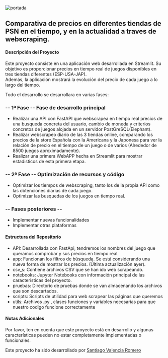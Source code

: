 ![portada](/psn_offer/img/_73ebf20e-bfe5-4018-b924-2cc75c89ab8d.jpeg)
## Comparativa de precios en diferentes tiendas de PSN en el tiempo, y en la actualidad a traves de webscraping.
#### Descripción del Proyecto
Este proyecto consiste en una aplicación web desarrollada en Streamlit. Su objetivo es proporcionar precios en tiempo real de juegos disponibles en tres tiendas diferentes (ESP-USA-JAP).  
Además, la aplicación mostrará la evolución del precio de cada juego a lo largo del tiempo.  

Todo el desarrollo se desarrollara en varias fases:  

### --  1ª Fase --  Fase de desarrollo principal
- Realizar una API con FastAPI que webscrapea en tiempo real precios de una busqueda concreta del usuario, cambio de moneda y criterios concretos de juegos alojada en un servidor PostGreSQL(Elephant).
- Realizar webscrapeo diario de las 3 tiendas online, comparando los precios de la store Española con la Americana y la Japonesa para ver la relación de precio en el tiempo de un juego o de varios (Alrededor de 8500 juegos aproximadamente).
- Realizar una primera WebAPP hecha en Streamlit para mostrar estadisticos de esta primera etapa.  

### -- 2ª Fase -- Optimización de recursos y código
- Optimizar los tiempos de webscraping, tanto los de la propia API como las obtenciones diarias de cada juego.
- Optimizar las busquedas de los juegos en tiempo real.  

### -- Fases posteriores -- 

- Implementar nuevas funcionalidades
- Implementar otras plataformas


#### Estructura del Repositorio
* API: Desarrollada con FastApi, tendremos los nombres del juego que queramos comprobar y sus precios en tiempo real.
* app: Funcionan los filtros de búsqueda. Se está considerando una nueva forma de mostrar los precios. (Última actualización ayer).
* csv_s: Contiene archivos CSV que se han ido web scrapeando.
* notebooks: Jupyter Notebooks con información principal de las caracteristicas del proyecto.
* pruebas: Directorio de pruebas donde se van almacenando los archivos que son descartados.
* scripts: Scripts de utilidad para web scrapear las páginas que queremos
* utils: Archivos .py , clases funciones y variables necesarias para que nuestro codigo funcione correctamente

#### Notas Adicionales
Por favor, ten en cuenta que este proyecto está en desarrollo y algunas características pueden no estar completamente implementadas o funcionales.

Este proyecto ha sido desarrollado por [Santiago Valencia Romero](https://www.linkedin.com/in/santiago-valencia-romero/)



